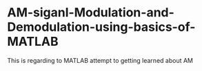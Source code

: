 # AM-siganl-Modulation-and-Demodulation-using-basics-of-MATLAB
This is regarding to MATLAB attempt to getting learned about AM
